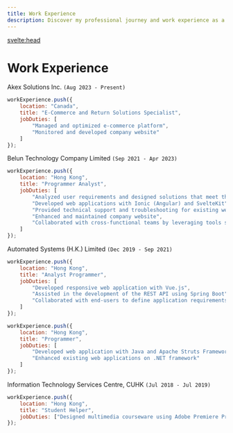 ```yaml
---
title: Work Experience
description: Discover my professional journey and work experience as a web developer.
---
```


<svelte:head>

<title>{title} | Newton Yan</title>
<meta property="og:type" content="article" />
<meta property="og:title" content={title} />
<meta property="og:description" content={description} />
<meta name="description" content={description} />
</svelte:head>

# Work Experience

Akex Solutions Inc. `(Aug 2023 - Present)`

```js
workExperience.push({
	location: "Canada",
	title: "E-Commerce and Return Solutions Specialist",
	jobDuties: [
		"Managed and optimized e-commerce platform",
		"Monitored and developed company website"
	]
});
```

Belun Technology Company Limited `(Sep 2021 - Apr 2023)`

```js
workExperience.push({
	location: "Hong Kong",
	title: "Programmer Analyst",
	jobDuties: [
		"Analyzed user requirements and designed solutions that meet their needs",
		"Developed web applications with Ionic (Angular) and SvelteKit",
		"Provided technical support and troubleshooting for existing web applications",
		"Enhanced and maintained company website",
		"Collaborated with cross-functional teams by leveraging tools such as JIRA"
	]
});
```

Automated Systems (H.K.) Limited `(Dec 2019 - Sep 2021)`

```js
workExperience.push({
	location: "Hong Kong",
	title: "Analyst Programmer",
	jobDuties: [
		"Developed responsive web application with Vue.js",
		"Assisted in the development of the REST API using Spring Boot",
		"Collaborated with end-users to define application requirements"
	]
});
```

```js
workExperience.push({
	location: "Hong Kong",
	title: "Programmer",
	jobDuties: [
		"Developed web application with Java and Apache Struts Framework",
		"Enhanced existing web applications on .NET framework"
	]
});
```

Information Technology Services Centre, CUHK `(Jul 2018 - Jul 2019)`

```js
workExperience.push({
	location: "Hong Kong",
	title: "Student Helper",
	jobDuties: ["Designed multimedia courseware using Adobe Premiere Pro, After Effects"]
});
```
